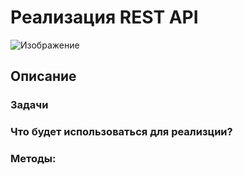 # Реализация REST API
![Изображение](https://sun1-85.userapi.com/h-4yU_2Q3pRdfmsnjYJEYTTC2L3ZV9BGqdz6rw/VQMnoWvzX5k.jpg)

## Описание


### Задачи 


### Что будет использоваться для реализции?


### Методы:
